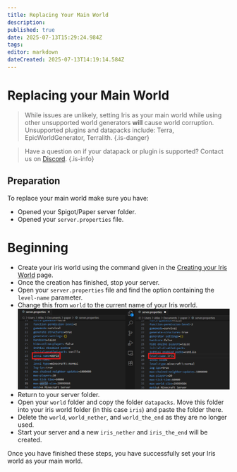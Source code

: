 ```yaml
---
title: Replacing Your Main World
description: 
published: true
date: 2025-07-13T15:29:24.984Z
tags: 
editor: markdown
dateCreated: 2025-07-13T14:19:14.584Z
---
```


# Replacing your Main World

> While issues are unlikely, setting Iris as your main world while using other unsupported world generators **will** cause world corruption. Unsupported plugins and datapacks include: Terra, EpicWorldGenerator, Terralith.
{.is-danger}

> Have a question on if your datapack or plugin is supported? Contact us on [Discord](https://discord.gg/yk3F6enprh).
{.is-info}

## Preparation

To replace your main world make sure you have:
- Opened your Spigot/Paper server folder.
- Opened your `server.properties` file.

# Beginning

- Create your iris world using the command given in the [Creating your Iris World](/doc/iris/create-world) page.
- Once the creation has finished, stop your server.
- Open your `server.properties` file and find the option containing the `level-name` parameter.
- Change this from `world` to the current name of your Iris world.
![iris_replace2.png](/iris_docs/iris_replace2.png)
- Return to your server folder.
- Open your `world` folder and copy the folder `datapacks`. Move this folder into your iris world folder (in this case `iris`) and paste the folder there.
- Delete the `world`, `world_nether`, and `world_the_end` as they are no longer used.
- Start your server and a new `iris_nether` and `iris_the_end` will be created.

Once you have finished these steps, you have successfully set your Iris world as your main world.


